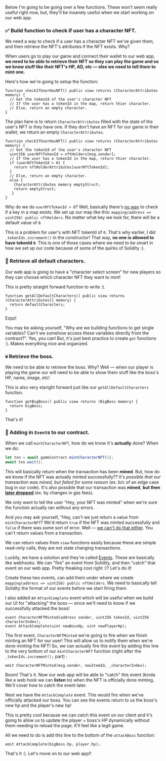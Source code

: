 Below I'm going to be going over a few functions. These won't seem really useful right now, but, they'll be insanely useful when we start working on our web app.

### ✅ Build function to check if user has a character NFT.

We need a way to check if a user has a character NFT we've given them, and then retrieve the NFT's attributes if the NFT exists. Why?

When users go to play our game and connect their wallet to our web app, **we need to be able to retrieve their NFT so they can play the game  and so we know stuff like their NFT's HP, AD, etc —  else we need to tell them to mint one.**

Here's how we're going to setup the function:

```solidity
function checkIfUserHasNFT() public view returns (CharacterAttributes memory) {
  // Get the tokenId of the user's character NFT
  // If the user has a tokenId in the map, return thier character.
  // Else, return an empty character.
}
```

The plan here is to return `CharacterAttributes` filled with the state of the user's NFT is they have one. If they don't have an NFT for our game in their wallet, we return an empty `CharacterAttributes`.

```solidity
function checkIfUserHasNFT() public view returns (CharacterAttributes memory) {
  // Get the tokenId of the user's character NFT
  uint256 userNftTokenId = nftHolders[msg.sender];
  // If the user has a tokenId in the map, return thier character.
  if (userNftTokenId > 0) {
    return nftHolderAttributes[userNftTokenId];
  }
  // Else, return an empty character.
  else {
    CharacterAttributes memory emptyStruct;
    return emptyStruct;
   }
}
```

Why do we do `userNftTokenId > 0`? Well, basically there's [no way](https://ethereum.stackexchange.com/a/13029) to check if a key in a map exists. We set up our map like this: `mapping(address => uint256) public nftHolders`. No matter what key we look for, there will be a default value of `0`.

This is a problem for user's with NFT tokenId of `0`. That's why earlier, I did `_tokenIds.increment()` in the constructor! That way, **no one is allowed to have tokenId `0`**. This is one of those cases where we need to be smart in how we set up our code because of some of the quirks of Solidity :).

### 🎃 Retrieve all default characters.

Our web app is going to have a "character select screen" for new players so they can choose which character NFT they want to mint!

This is pretty straight forward function to write :).

```solidity
function getAllDefaultCharacters() public view returns (CharacterAttributes[] memory) {
  return defaultCharacters;
}
```

Ezpz!

You may be asking yourself, "Why are we building functions to get single variables? Can't we somehow access these variables directly from the contract?". Yes, you can! But, it's just best practice to create `get` functions :). Makes everything nice and organized.

### 💀 Retrieve the boss.

We need to be able to retrieve the boss. Why? Well — when our player is playing the game our will need to be able to show them stuff like the boss's HP, name, image, etc!

This is also very staright forward just like our `getAllDefaultCharacters` function.

```solidity
function getBigBoss() public view returns (BigBoss memory) {
  return bigBoss;
}
```

That's it!

### 🧠 Adding in `Event`s to our contract.

When we call `mintCharacterNFT`, how do we know it's **actually** done? When we do:

```javascript
let txn = await gameContract.mintCharacterNFT(1);
await txn.wait(); 
```

This will basically return when the transaction has been **mined**. But, how do we know if the NFT was actually minted successfully?? *It's possible that our transaction was mined, but failed for some reason* (ex. b/c of an edge case bug in our code). It's also possible that our transaction was **mined**, **but then [later dropped](https://www.reddit.com/r/ethereum/comments/m4mmy9/etherscan_dropped_my_transaction_why/)** (ex. by changes in gas fees).

We only want to tell the user "Hey, your NFT was minted" when we're sure the function actually ran without any errors.

And you may ask yourself, "Hey, can't we just return a value from `mintCharacterNFT`? We'd return `true` if the NFT was minted successfully and `false` if there was some sort of error. Well — [we can't do that either](https://ethereum.stackexchange.com/a/88122). You can't return values from a transaction.

We can return values from `view` functions easily because these are simple read-only calls, they are not state changing transactions.

Luckily, we have a solution and they're called [Events](https://ethereum.stackexchange.com/a/11232). These are basically like webhooks. We can "fire" an event from Solidity, and then "catch" that event on our web app. Pretty freaking cool right :)? Let's do it!

Create these two events, can add them under where we create `mapping(address => uint256) public nftHolders`. We need to basically tell Solidity the format of our events before we start firing them.

I also added an `AttackComplete` event which will be useful when we build our UI for "attacking" the boss — since we'll need to know if we successfully attacked the boss!

```solidity
event CharacterNFTMinted(address sender, uint256 tokenId, uint256 characterIndex);
event AttackComplete(uint newBossHp, uint newPlayerHp);
```

The first event, `CharacterNFTMinted` we're going to fire when we finish minting an NFT for our user! This will allow us to notify them when we're done minting the NFT! So, we can actually fire this event by adding this line to the very bottom of our `mintCharacterNFT` function (right after the `_tokenIds.increment();` part) :

```solidity
emit CharacterNFTMinted(msg.sender, newItemId, _characterIndex);
```

Boom! That's it. Now our web app will be able to "catch" this event (kinda like a web hook we can **listen** to) when the NFT is officially done minting. We'll cover how to catch the event later. 

Next we have the `AttackComplete` event. This would fire when we've officially attacked our boss. You can see the events return  to us the boss's new hp and the player's new hp!

This is pretty cool because we can catch this event on our client and it's going to allow us to update the player + boss's HP dynamically without them needing to reload the page. It'll feel like a legit game.

All we need to do is add this line to the bottom of the `attackBoss` function:

```solidity
emit AttackComplete(bigBoss.hp, player.hp);
```

That's it :). Let's move on to our web app!!